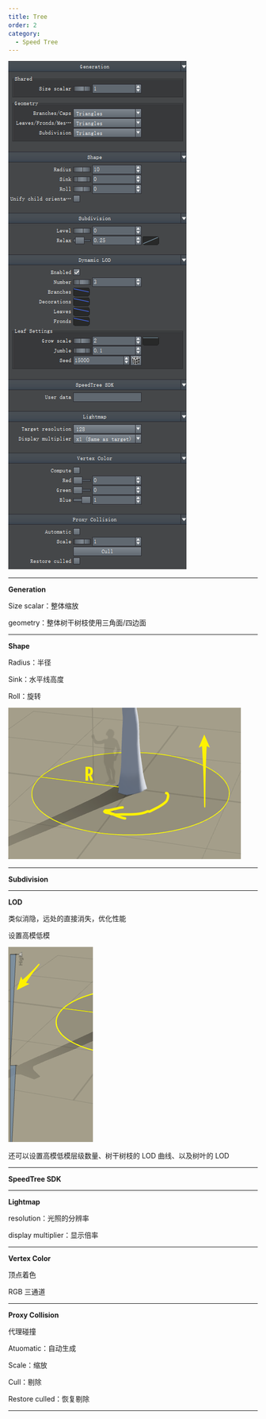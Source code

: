 ```yaml
---
title: Tree
order: 2
category:
  - Speed Tree
---
```

![speedtree-20220416100117](../assets/SpeedTree-20220416100117.png)

---

**Generation**

Size scalar：整体缩放

geometry：整体树干树枝使用三角面/四边面

---

**Shape**

Radius：半径

Sink：水平线高度

Roll：旋转

![speedtree-20220416095357](../assets/SpeedTree-20220416095357.png)

---

**Subdivision**

---

**LOD**

类似消隐，远处的直接消失，优化性能

设置高模低模

![speedtree-20220416095954](../assets/SpeedTree-20220416095954.png)

还可以设置高模低模层级数量、树干树枝的 LOD 曲线、以及树叶的 LOD

---

**SpeedTree SDK**

---

**Lightmap**

resolution：光照的分辨率

display multiplier：显示倍率

---

**Vertex Color**

顶点着色

RGB 三通道

---

**Proxy Collision**

代理碰撞

Atuomatic：自动生成

Scale：缩放

Cull：剔除

Restore culled：恢复剔除

---
